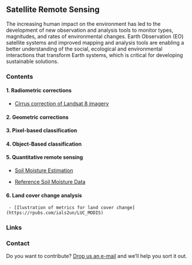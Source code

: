 ## Satellite Remote Sensing

The increasing human impact on the environment has led to the development of new observation and analysis tools to monitor types, magnitudes, and rates of environmental changes. Earth Observation (EO) satellite systems and improved mapping and analysis tools are enabling a better understanding of the social, ecological and environmental interactions that transform Earth systems, which is critical for developing sustainable solutions. 

### Contents

#### 1. Radiometric corrections

- [Cirrus correction of Landsat 8 imagery](https://jorlrodriguezg.github.io/Cirrus_Correction_All_Bands_L8.html)

#### 2. Geometric corrections

#### 3. Pixel-based classification

#### 4. Object-Based classification

#### 5. Quantitative remote sensing
   
- [Soil Moisture Estimation](https://code.earthengine.google.com/?scriptPath=users%2Fializarazos%2Faplicaciones%3Amorocco%2Fssm7)

- [Reference Soil Moisture Data](https://code.earthengine.google.com/?asset=users/ializarazos/soil/MV_S1A_MAROC-HAOUZ_20191205T183323)
   
#### 6. Land cover change analysis
   
     - [Ilustration of metrics for land cover change](https://rpubs.com/ials2un/LUC_MODIS)

### Links



### Contact

Do you want to contribute? [Drop us an e-mail](mailto:rs4all@zohomail.com) and we’ll help you sort it out.
